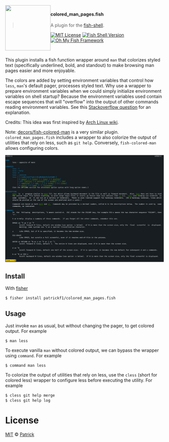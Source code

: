<img src="https://cdn.rawgit.com/oh-my-fish/oh-my-fish/e4f1c2e0219a17e2c748b824004c8d0b38055c16/docs/logo.svg" align="left" width="144px" height="144px"/>

#### colored_man_pages.fish

> A plugin for the [fish-shell](https://fishshell.com).

[![MIT License](https://img.shields.io/badge/license-MIT-007EC7.svg?style=flat-square)](/LICENSE)
[![Fish Shell Version](https://img.shields.io/badge/fish-v3.0.2-blue.svg?style=flat-square)](https://fishshell.com)
[![Oh My Fish Framework](https://img.shields.io/badge/Oh%20My%20Fish-Framework-007EC7.svg?style=flat-square)](https://www.github.com/oh-my-fish/oh-my-fish)

<br/>

This plugin installs a fish function wrapper around `man` that colorizes styled text (specifically underlined, bold, and standout) to make browsing man pages easier and more enjoyable.

The colors are added by setting environment variables that control how `less`, `man`'s default pager, processes styled text. Why use a wrapper to prepare environment variables when we could simply initialize environment variables on shell startup? Because the environment variables used contain escape sequences that will "overflow" into the output of other commands reading environment variables. See this [Stackoverflow question](https://unix.stackexchange.com/questions/87261/getting-unexpected-colorized-output-on-several-commands) for an explanation.

Credits: This idea was first inspired by [Arch Linux wiki](https://wiki.archlinux.org/index.php/Color_output_in_console#Using_less).

Note: [decors/fish-colored-man](https://github.com/decors/fish-colored-man) is a very similar plugin. `colored_man_pages.fish` includes a wrapper to also colorize the output of utilities that rely on less, such as `git help`. Conversely, `fish-colored-man` allows configuring colors.

<img alt="colored man page for less" src="./images/less-man-page.png">

## Install

With [fisher]

```fish
$ fisher install patrickf1/colored_man_pages.fish
```

## Usage

Just invoke `man` as usual, but without changing the pager, to get colored output. For example

```fish
$ man less
```

To execute vanilla `man` without colored output, we can bypass the wrapper using `command`. For example

```fish
$ command man less
```

To colorize the output of utilities that rely on less, use the `cless` (short for colored less) wrapper to configure less before executing the utility.
For example

```fish
$ cless git help merge
$ cless git help log
```

# License

[MIT][mit] © [Patrick](https://github.com/patrickf1)

[mit]: https://opensource.org/licenses/MIT
[omf-link]: https://www.github.com/oh-my-fish/oh-my-fish
[fisher]: https://github.com/jorgebucaran/fisher
[license-badge]: https://img.shields.io/badge/license-MIT-007EC7.svg?style=flat-square
